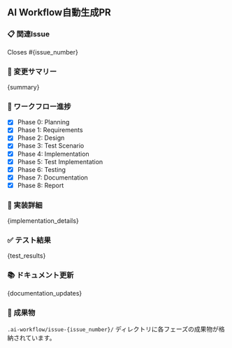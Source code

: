 ## AI Workflow自動生成PR

### 📋 関連Issue
Closes #{issue_number}

### 📝 変更サマリー
{summary}

### 🔄 ワークフロー進捗

- [x] Phase 0: Planning
- [x] Phase 1: Requirements
- [x] Phase 2: Design
- [x] Phase 3: Test Scenario
- [x] Phase 4: Implementation
- [x] Phase 5: Test Implementation
- [x] Phase 6: Testing
- [x] Phase 7: Documentation
- [x] Phase 8: Report

### 🔧 実装詳細

{implementation_details}

### ✅ テスト結果

{test_results}

### 📚 ドキュメント更新

{documentation_updates}

### 📁 成果物

`.ai-workflow/issue-{issue_number}/` ディレクトリに各フェーズの成果物が格納されています。
